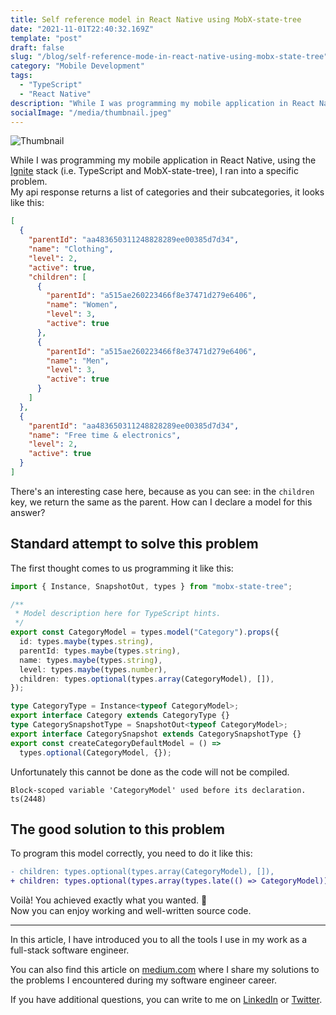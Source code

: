```yaml
---
title: Self reference model in React Native using MobX-state-tree
date: "2021-11-01T22:40:32.169Z"
template: "post"
draft: false
slug: "/blog/self-reference-mode-in-react-native-using-mobx-state-tree"
category: "Mobile Development"
tags:
  - "TypeScript"
  - "React Native"
description: "While I was programming my mobile application in React Native, using the Ignite stack (i.e. TypeScript and MobX-state-tree), I ran into a specific problem. My api response returns a list of categories and their subcategories, it looks like this..."
socialImage: "/media/thumbnail.jpeg"
---
```


![Thumbnail](/media/thumbnail.jpeg)

While I was programming my mobile application in React Native, using the [Ignite](https://github.com/infinitered/ignite) stack (i.e. TypeScript and MobX-state-tree), I ran into a specific problem.\
My api response returns a list of categories and their subcategories, it looks like this:

```json
[
  {
    "parentId": "aa483650311248828289ee00385d7d34",
    "name": "Clothing",
    "level": 2,
    "active": true,
    "children": [
      {
        "parentId": "a515ae260223466f8e37471d279e6406",
        "name": "Women",
        "level": 3,
        "active": true
      },
      {
        "parentId": "a515ae260223466f8e37471d279e6406",
        "name": "Men",
        "level": 3,
        "active": true
      }
    ]
  },
  {
    "parentId": "aa483650311248828289ee00385d7d34",
    "name": "Free time & electronics",
    "level": 2,
    "active": true
  }
]
```

There's an interesting case here, because as you can see: in the `children` key, we return the same as the parent. How can I declare a model for this answer?

## Standard attempt to solve this problem

The first thought comes to us programming it like this:

```typescript
import { Instance, SnapshotOut, types } from "mobx-state-tree";

/**
 * Model description here for TypeScript hints.
 */
export const CategoryModel = types.model("Category").props({
  id: types.maybe(types.string),
  parentId: types.maybe(types.string),
  name: types.maybe(types.string),
  level: types.maybe(types.number),
  children: types.optional(types.array(CategoryModel), []),
});

type CategoryType = Instance<typeof CategoryModel>;
export interface Category extends CategoryType {}
type CategorySnapshotType = SnapshotOut<typeof CategoryModel>;
export interface CategorySnapshot extends CategorySnapshotType {}
export const createCategoryDefaultModel = () =>
  types.optional(CategoryModel, {});
```

Unfortunately this cannot be done as the code will not be compiled.

```
Block-scoped variable 'CategoryModel' used before its declaration. ts(2448)
```

## The good solution to this problem

To program this model correctly, you need to do it like this:

```diff
- children: types.optional(types.array(CategoryModel), []),
+ children: types.optional(types.array(types.late(() => CategoryModel)), []),
```

Voilà! You achieved exactly what you wanted. 🙌\
Now you can enjoy working and well-written source code.

---

In this article, I have introduced you to all the tools I use in my work as a full-stack software engineer.

You can also find this article on [medium.com](https://medium.com/@pietrzakadrian) where I share my solutions to the problems I encountered during my software engineer career.

If you have additional questions, you can write to me on [LinkedIn](https://www.linkedin.com/in/pietrzakadrian/) or [Twitter](https://twitter.com/pietrzakadrian/).
